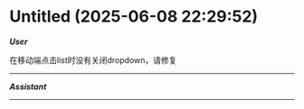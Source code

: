 <!-- Generated by SpecStory -->

# Untitled (2025-06-08 22:29:52)

_**User**_

在移动端点击list时没有关闭dropdown，请修复

---

_**Assistant**_



---

